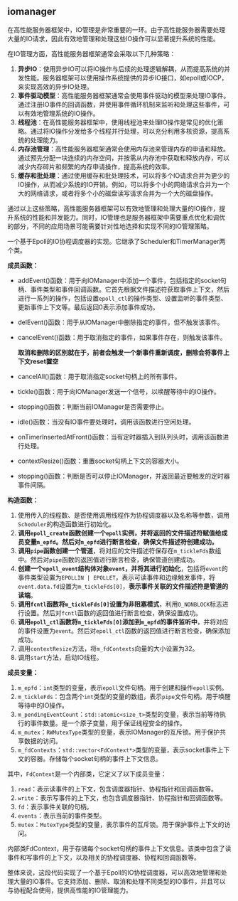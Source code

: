 ## iomanager

在高性能服务器框架中，IO管理是非常重要的一环。由于高性能服务器需要处理大量的IO请求，因此有效地管理和处理这些IO操作可以显著提升系统的性能。

在IO管理方面，高性能服务器框架通常会采取以下几种策略：

1. **异步IO**：使用异步IO可以将IO操作与后续的处理逻辑解耦，从而提高系统的并发性能。服务器框架可以使用操作系统提供的异步IO接口，如epoll或IOCP，来实现高效的异步IO处理。
2. **事件驱动模型**：高性能服务器框架通常会使用事件驱动的模型来处理IO事件。通过注册IO事件的回调函数，并使用事件循环机制来监听和处理这些事件，可以有效地管理系统的IO操作。
3. **线程池**：在高性能服务器框架中，使用线程池来处理IO操作是常见的优化策略。通过将IO操作分发给多个线程并行处理，可以充分利用多核资源，提高系统的处理能力。
4. **内存池管理**：高性能服务器框架通常会使用内存池来管理内存的申请和释放。通过预先分配一块连续的内存空间，并按需从内存池中获取和释放内存，可以减少内存碎片和频繁的内存申请操作，提高系统的效率。
5. **缓存和批处理**：通过使用缓存和批处理技术，可以将多个IO请求合并为更少的IO操作，从而减少系统的IO开销。例如，可以将多个小的网络请求合并为一个大的网络请求，或者将多个小的磁盘读写请求合并为一个大的磁盘操作。

通过以上这些策略，高性能服务器框架可以有效地管理和处理大量的IO操作，提升系统的性能和并发能力。同时，IO管理也是服务器框架中需要重点优化和调优的部分，不同的应用场景可能需要针对性地选择和实现不同的IO管理策略。



一个基于Epoll的IO协程调度器的实现。它继承了Scheduler和TimerManager两个类。

**成员函数：**

- addEvent()函数：用于向IOManager中添加一个事件，包括指定的socket句柄、事件类型和事件回调函数。它首先根据文件描述符获取事件上下文，然后进行一系列的操作，包括设置`epoll_ctl`的操作类型、设置监听的事件类型、更新事件上下文等。最后返回0表示添加事件成功。

- delEvent()函数：用于从IOManager中删除指定的事件，但不触发该事件。

- cancelEvent()函数：用于取消指定的事件，如果事件存在，则触发该事件。

  **取消和删除的区别就在于，前者会触发一个新事件重新调度，删除会将事件上下文reset置空**

- cancelAll()函数：用于取消指定socket句柄上的所有事件。

- tickle()函数：用于向IOManager发送一个信号，以唤醒等待中的IO操作。

- stopping()函数：判断当前IOManager是否需要停止。

- idle()函数：当没有IO事件要处理时，调用该函数进行空闲处理。

- onTimerInsertedAtFront()函数：当有定时器插入到队列头时，调用该函数进行处理。

- contextResize()函数：重置socket句柄上下文的容器大小。

- stopping()函数：判断是否可以停止IOManager，并返回最近要触发的定时器事件间隔。

**构造函数：**

1. 使用传入的线程数、是否使用调用线程作为协程调度器以及名称等参数，调用`Scheduler`的构造函数进行初始化。
2. **调用`epoll_create`函数创建一个`epoll`实例，并将返回的文件描述符赋值给成员变量`m_epfd`。然后对`m_epfd`进行断言检查，确保文件描述符创建成功。**
3. **调用`pipe`函数创建一个管道**，将对应的文件描述符保存在`m_tickleFds`数组中。然后对`pipe`函数的返回值进行断言检查，确保管道创建成功。
4. **创建一个`epoll_event`结构体对象`event`，并将其进行初始化**，包括将`event`的事件类型设置为`EPOLLIN | EPOLLET`，表示可读事件和边缘触发事件，将`event.data.fd`设置为`m_tickleFds[0]`，**表示事件关联的文件描述符是管道的读端**。
5. **调用`fcntl`函数将`m_tickleFds[0]`设置为非阻塞模式**，利用`O_NONBLOCK`标志进行设置。然后对`fcntl`函数的返回值进行断言检查，确保设置成功。
6. **调用`epoll_ctl`函数将`m_tickleFds[0]`添加到`m_epfd`的事件监听中**，并将对应的事件设置为`event`。然后对`epoll_ctl`函数的返回值进行断言检查，确保添加成功。
7. 调用`contextResize`方法，将`m_fdContexts`向量的大小设置为32。
8. 调用`start`方法，启动IO线程。



**成员变量：**

1. `m_epfd`：`int`类型的变量，表示`epoll`文件句柄。用于创建和操作`epoll`实例。
2. `m_tickleFds`：包含两个`int`类型的变量的数组，表示`pipe`文件句柄。用于唤醒等待中的IO操作。
3. `m_pendingEventCount`：`std::atomic<size_t>`类型的变量，表示当前等待执行的事件数量。是一个原子变量，用于保证线程安全的操作。
4. `m_mutex`：`RWMutexType`类型的变量，表示IOManager的互斥锁。用于保护共享数据的访问。
5. `m_fdContexts`：`std::vector<FdContext*>`类型的变量，表示socket事件上下文的容器。存储每个socket句柄的事件上下文信息。

其中，`FdContext`是一个内部类，它定义了以下成员变量：

1. `read`：表示读事件的上下文，包含调度器指针、协程指针和回调函数等。
2. `write`：表示写事件的上下文，也包含调度器指针、协程指针和回调函数等。
3. `fd`：表示事件关联的句柄。
4. `events`：表示当前的事件类型。
5. `mutex`：`MutexType`类型的变量，表示事件的互斥锁。用于保护事件上下文的访问。

内部类FdContext，用于存储每个socket句柄的事件上下文信息。该类中包含了读事件和写事件的上下文，以及相关的协程调度器、协程和回调函数等。





整体来说，这段代码实现了一个基于Epoll的IO协程调度器，可以高效地管理和处理大量的IO事件。它支持添加、删除、取消和处理不同类型的IO事件，并且可以与协程配合使用，提供高性能的IO管理能力。